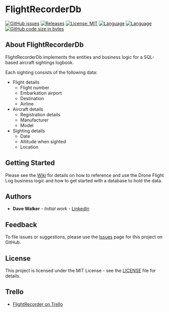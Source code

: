 # FlightRecorderDb

[![GitHub issues](https://img.shields.io/github/issues/davewalker5/FlightRecorderDb)](https://github.com/davewalker5/FlightRecorderDb/issues)
[![Releases](https://img.shields.io/github/v/release/davewalker5/FlightRecorderDb.svg?include_prereleases)](https://github.com/davewalker5/FlightRecorderDb/releases)
[![License: MIT](https://img.shields.io/badge/License-MIT-blue.svg)](https://github.com/davewalker5/FlightRecorderDb/blob/master/LICENSE)
[![Language](https://img.shields.io/badge/language-c%23-blue.svg)](https://github.com/davewalker5/FlightRecorderDb/)
[![Language](https://img.shields.io/badge/database-SQLite-blue.svg)](https://github.com/davewalker5/FlightRecorderDb/)
[![GitHub code size in bytes](https://img.shields.io/github/languages/code-size/davewalker5/FlightRecorderDb)](https://github.com/davewalker5/FlightRecorderDb/)

## About FlightRecorderDb


FlightRecorderDb implements the entities and business logic for a SQL-based aircraft sightings logbook.

Each sighting consists of the following data:

- Flight details
  - Flight number
  - Embarkation airport
  - Destination
  - Airline
- Aircraft details
  - Registration details
  - Manufacturer
  - Model
- Sighting details
  - Date
  - Altitude when sighted
  - Location

## Getting Started

Please see the [Wiki](https://github.com/davewalker5/FlightRecorderDb/wiki) for details on how to reference and use the Drone Flight Log business logic and how to get started with a database to hold the data.

## Authors

- **Dave Walker** - *Initial work* - [LinkedIn](https://www.linkedin.com/in/davewalker5/)

## Feedback

To file issues or suggestions, please use the [Issues](https://github.com/davewalker5/FlightRecorderDb/issues) page for this project on GitHub.

## License

This project is licensed under the MIT License - see the [LICENSE](LICENSE) file for details.

## Trello

*  [FlightRecorder on Trello](https://trello.com/b/BZILZCFi)
